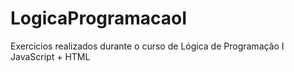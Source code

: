 # LogicaProgramacaoI
Exercicios realizados durante o curso de Lógica de Programação I
JavaScript + HTML
